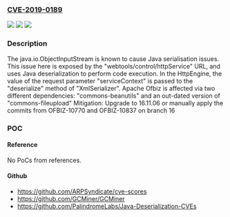 ### [CVE-2019-0189](https://cve.mitre.org/cgi-bin/cvename.cgi?name=CVE-2019-0189)
![](https://img.shields.io/static/v1?label=Product&message=OFBiz&color=blue)
![](https://img.shields.io/static/v1?label=Version&message=n%2Fa&color=blue)
![](https://img.shields.io/static/v1?label=Vulnerability&message=remote%20code%20execution&color=brighgreen)

### Description

The java.io.ObjectInputStream is known to cause Java serialisation issues. This issue here is exposed by the "webtools/control/httpService" URL, and uses Java deserialization to perform code execution. In the HttpEngine, the value of the request parameter "serviceContext" is passed to the "deserialize" method of "XmlSerializer". Apache Ofbiz is affected via two different dependencies: "commons-beanutils" and an out-dated version of "commons-fileupload" Mitigation: Upgrade to 16.11.06 or manually apply the commits from OFBIZ-10770 and OFBIZ-10837 on branch 16

### POC

#### Reference
No PoCs from references.

#### Github
- https://github.com/ARPSyndicate/cve-scores
- https://github.com/GCMiner/GCMiner
- https://github.com/PalindromeLabs/Java-Deserialization-CVEs

